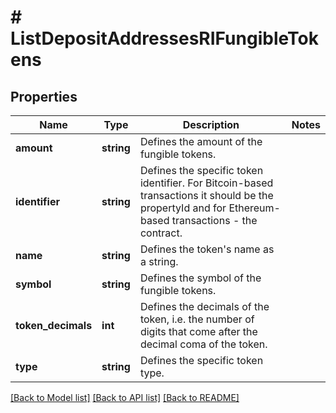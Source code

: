 # # ListDepositAddressesRIFungibleTokens

## Properties

Name | Type | Description | Notes
------------ | ------------- | ------------- | -------------
**amount** | **string** | Defines the amount of the fungible tokens. |
**identifier** | **string** | Defines the specific token identifier. For Bitcoin-based transactions it should be the propertyId and for Ethereum-based transactions - the contract. |
**name** | **string** | Defines the token&#39;s name as a string. |
**symbol** | **string** | Defines the symbol of the fungible tokens. |
**token_decimals** | **int** | Defines the decimals of the token, i.e. the number of digits that come after the decimal coma of the token. |
**type** | **string** | Defines the specific token type. |

[[Back to Model list]](../../README.md#models) [[Back to API list]](../../README.md#endpoints) [[Back to README]](../../README.md)
